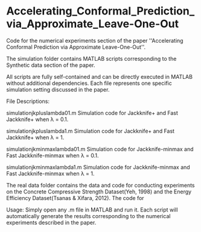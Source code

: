 # Accelerating_Conformal_Prediction_via_Approximate_Leave-One-Out
Code for the numerical experiments section of the paper ''Accelerating Conformal Prediction via Approximate Leave-One-Out''.


The simulation folder contains MATLAB scripts corresponding to the Synthetic data section of the paper.

All scripts are fully self-contained and can be directly executed in MATLAB without additional dependencies.
Each file represents one specific simulation setting discussed in the paper.

File Descriptions:

simulationjkpluslambda01.m
Simulation code for Jackknife+ and Fast Jackknife+ when λ = 0.1.

simulationjkpluslambda1.m
Simulation code for Jackknife+ and Fast Jackknife+ when λ = 1.

simulationjkminmaxlambda01.m
Simulation code for Jackknife-minmax and Fast Jackknife-minmax when λ = 0.1.

simulationjkminmaxlambda1.m
Simulation code for Jackknife-minmax and Fast Jackknife-minmax when λ = 1.


The real data folder contains the data and code for conducting experiments on the Concrete Compressive Strength Dataset(Yeh, 1998) and the Energy Efficiency Dataset(Tsanas & Xifara, 2012). 
The code for 


Usage:
Simply open any .m file in MATLAB and run it.
Each script will automatically generate the results corresponding to the numerical experiments described in the paper.
